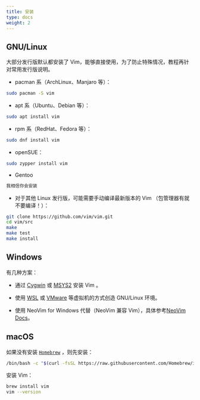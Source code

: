 ```yaml
---
title: 安装
type: docs
weight: 2
---
```


## GNU/Linux

大部分发行版默认都安装了 Vim，能够直接使用，为了防止特殊情况，教程再针对常用发行版说明。

- pacman 系（ArchLinux、Manjaro 等）：

```bash
sudo pacman -S vim
```

- apt 系（Ubuntu、Debian 等）：

```bash
sudo apt install vim
```

- rpm 系（RedHat、Fedora 等）：

```bash
sudo dnf install vim
```

- openSUE：

```bash
sudo zypper install vim
```

- Gentoo

```bash
我相信你会安装
```

- 对于其他 Linux 发行版，可能需要手动编译最新版本的 Vim （包管理器有就不要编译！）：

```bash {filename="Terminal"}
git clone https://github.com/vim/vim.git
cd vim/src
make
make test
make install
```

## Windows

有几种方案：

- 通过 [Cygwin](https://www.cygwin.com) 或 [MSYS2](https://www.msys2.org) 安装 Vim 。 

- 使用 [WSL](https://learn.microsoft.com/en-us/windows/wsl/install) 或 [VMware](https://www.vmware.com) 等虚拟机的方式创造 GNU/Linux 环境。

- 使用 NeoVim for Windows 代替（NeoVim 兼容 Vim），具体参考[NeoVim Docs](https://github.com/neovim/neovim/blob/master/INSTALL.md#windows)。

## macOS

如果没有安装 [`Homebrew`](https://brew.sh) ，则先安装：

```zsh {filename="Terminal"}
/bin/bash -c "$(curl -fsSL https://raw.githubusercontent.com/Homebrew/install/HEAD/install.sh)"
```

安装 Vim：

```zsh {filename="Terminal"}
brew install vim
vim --version
```